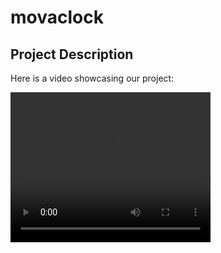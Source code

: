 # movaclock

## Project Description

Here is a video showcasing our project:

<video width="320" height="240" controls>
  <source src="movaclock_quickGuide.mp4" type="video/mp4">
</video>
